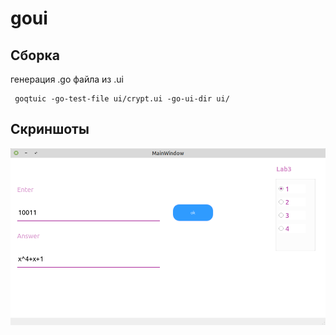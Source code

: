 # goui
## Сборка
генерация .go файла из .ui
```shell script
 goqtuic -go-test-file ui/crypt.ui -go-ui-dir ui/
```

## Скриншоты

![Lab3.1](https://github.com/elizarpif/goui/blob/develop/screenshots/31.png)